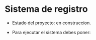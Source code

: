 <h1>Sistema de registro</h1>

  - Estado del proyecto: en construccion.

  - Para ejecutar el sistema debes poner:
